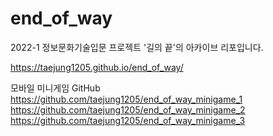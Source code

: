 # end_of_way
2022-1 정보문화기술입문 프로젝트 '길의 끝'의 아카이브 리포입니다.

https://taejung1205.github.io/end_of_way/

모바일 미니게임 GitHub
https://github.com/taejung1205/end_of_way_minigame_1
https://github.com/taejung1205/end_of_way_minigame_2
https://github.com/taejung1205/end_of_way_minigame_3
